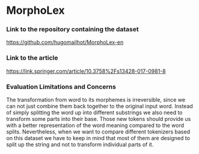 # MorphoLex

### Link to the repository containing the dataset
https://github.com/hugomailhot/MorphoLex-en

### Link to the article
https://link.springer.com/article/10.3758%2Fs13428-017-0981-8


### Evaluation Limitations and Concerns
The transformation from word to its morphemes is irreversible, since we can not just combine them back together to the original input word.
Instead of simply splitting the word up into different substrings we also need to transform some parts into their base.
Those new tokens should provide us with a better representation of the word meaning compared to the word splits.
Nevertheless, when we want to compare different tokenizers based on this dataset we have to keep in mind that most of them are designed to split up the string and not to transform individual parts of it.

